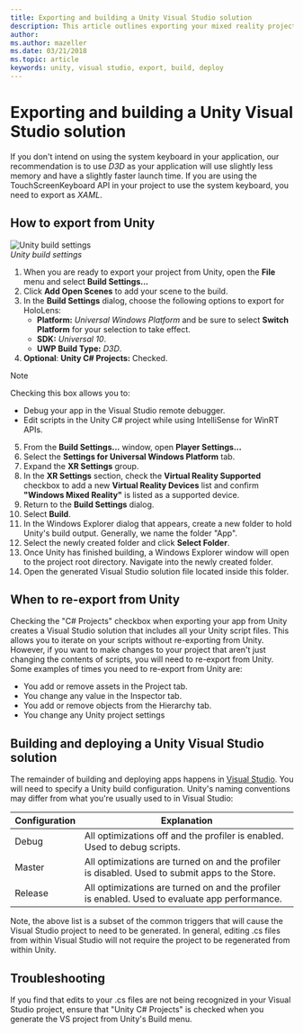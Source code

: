 ```yaml
---
title: Exporting and building a Unity Visual Studio solution
description: This article outlines exporting your mixed reality project from Unity so you can build and deploy in Visual Studio.
author: 
ms.author: mazeller
ms.date: 03/21/2018
ms.topic: article
keywords: unity, visual studio, export, build, deploy
---
```




# Exporting and building a Unity Visual Studio solution

If you don't intend on using the system keyboard in your application, our recommendation is to use *D3D* as your application will use slightly less memory and have a slightly faster launch time. If you are using the TouchScreenKeyboard API in your project to use the system keyboard, you need to export as *XAML*.

## How to export from Unity

![Unity build settings](images/unitybuildsettings-300px.png)<br>
*Unity build settings*

1. When you are ready to export your project from Unity, open the **File** menu and select **Build Settings...**
2. Click **Add Open Scenes** to add your scene to the build.
3. In the **Build Settings** dialog, choose the following options to export for HoloLens:
   * **Platform:** *Universal Windows Platform* and be sure to select **Switch Platform** for your selection to take effect.
   * **SDK:** *Universal 10*.
   * **UWP Build Type:** *D3D*.
4. **Optional**: **Unity C# Projects:** Checked.

>[!NOTE]
>Checking this box allows you to:
>* Debug your app in the Visual Studio remote debugger.
>* Edit scripts in the Unity C# project while using IntelliSense for WinRT APIs.

5. From the **Build Settings...** window, open **Player Settings...**
6. Select the **Settings for Universal Windows Platform** tab.
7. Expand the **XR Settings** group.
8. In the **XR Settings** section, check the **Virtual Reality Supported** checkbox to add a new **Virtual Reality Devices** list and confirm **"Windows Mixed Reality"** is listed as a supported device.
9. Return to the **Build Settings** dialog.
10. Select **Build**.
11. In the Windows Explorer dialog that appears, create a new folder to hold Unity's build output. Generally, we name the folder "App".
12. Select the newly created folder and click **Select Folder**.
13. Once Unity has finished building, a Windows Explorer window will open to the project root directory. Navigate into the newly created folder.
14. Open the generated Visual Studio solution file located inside this folder.

## When to re-export from Unity

Checking the "C# Projects" checkbox when exporting your app from Unity creates a Visual Studio solution that includes all your Unity script files. This allows you to iterate on your scripts without re-exporting from Unity. However, if you want to make changes to your project that aren't just changing the contents of scripts, you will need to re-export from Unity. Some examples of times you need to re-export from Unity are:
* You add or remove assets in the Project tab.
* You change any value in the Inspector tab.
* You add or remove objects from the Hierarchy tab.
* You change any Unity project settings

## Building and deploying a Unity Visual Studio solution

The remainder of building and deploying apps happens in [Visual Studio](using-visual-studio.md). You will need to specify a Unity build configuration. Unity's naming conventions may differ from what you're usually used to in Visual Studio:

|  Configuration  |  Explanation | 
|----------|----------|
|  Debug  |  All optimizations off and the profiler is enabled. Used to debug scripts. | 
|  Master  |  All optimizations are turned on and the profiler is disabled. Used to submit apps to the Store. | 
|  Release  |  All optimizations are turned on and the profiler is enabled. Used to evaluate app performance. | 

Note, the above list is a subset of the common triggers that will cause the Visual Studio project to need to be generated. In general, editing .cs files from within Visual Studio will not require the project to be regenerated from within Unity.

## Troubleshooting

If you find that edits to your .cs files are not being recognized in your Visual Studio project, ensure that "Unity C# Projects" is checked when you generate the VS project from Unity's Build menu.
